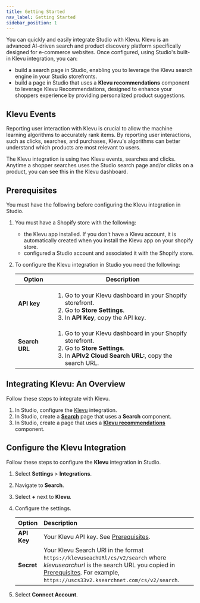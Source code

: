 ```yaml
---
title: Getting Started
nav_label: Getting Started
sidebar_position: 1
---
```


You can quickly and easily integrate Studio with Klevu. Klevu is an advanced AI-driven search and product discovery platform specifically designed for e-commerce websites. Once configured, using Studio's built-in Klevu integration, you can:

- build a search page in Studio, enabling you to leverage the Klevu search engine in your Studio storefronts.
- build a page in Studio that uses a **Klevu recommendations** component to leverage Klevu Recommendations, designed to enhance your shoppers experience by providing personalized product suggestions.

## Klevu Events

Reporting user interaction with Klevu is crucial to allow the machine learning algorithms to accurately rank items. By reporting user interactions, such as clicks, searches, and purchases, Klevu's algorithms can better understand which products are most relevant to users.

The Klevu integration is using two Klevu events, searches and clicks. Anytime a shopper searches uses the Studio search page and/or clicks on a product, you can see this in the Klevu dashboard.

## Prerequisites

You must have the following before configuring the Klevu integration in Studio.

1. You must have a Shopify store with the following:

    - the Klevu app installed. If you don't have a Klevu account, it is automatically created when you install the Klevu app on your shopify store.
    - configured a Studio account and associated it with the Shopify store.

1. To configure the Klevu integration in Studio you need the following:

    | Option | Description                                                                                                                                                             |
    |--------|-------------------------------------------------------------------------------------------------------------------------------------------------------------------------|
    | **API key** | <ol><li>Go to your Klevu dashboard in your Shopify storefront.</li><li>Go to **Store Settings**.</li><li>In **API Key**, copy the API key.</li></ol>                    |
    | **Search URL** | <ol><li>Go to your Klevu dashboard in your Shopify storefront.</li><li>Go to **Store Settings**.</li><li>In **APIv2 Cloud Search URL:**, copy the search URL.</li></ol> |

## Integrating Klevu: An Overview

Follow these steps to integrate with Klevu.

1. In Studio, configure the [Klevu](#configure-the-algolia-integration) integration.
1. In Studio, create a [**Search**](/docs/studio/Integrations/klevu/search) page that uses a **Search** component.
1. In Studio, create a page that uses a [**Klevu recommendations**](/docs/studio/Integrations/klevu/recommendations) component.

## Configure the Klevu Integration

Follow these steps to configure the **Klevu** integration in Studio.

1. Select **Settings** > **Integrations**.
2. Navigate to **Search**.
3. Select **+** next to **Klevu**.
4. Configure the settings. 

    | Option         | Description                                                                                                                                                                                                                  |
    |:---------------|:-----------------------------------------------------------------------------------------------------------------------------------------------------------------------------------------------------------------------------|
    | **API Key**    | Your Klevu API key. See [Prerequisites](#prerequisites).                                                                                                                                                                     |
    | **Secret**     | Your Klevu Search URl in the format `https://klevuseachURl/cs/v2/search` where _klevusearchurl_ is the search URL you copied in [Prerequisites](#prerequisites). For example, `https://uscs33v2.ksearchnet.com/cs/v2/search`. |
5. Select **Connect Account**.

